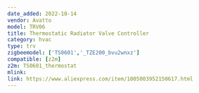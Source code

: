 ```yaml
---
date_added: 2022-10-14
vendor: Avatto
model: TRV06
title: Thermostatic Radiator Valve Controller
category: hvac
type: trv
zigbeemodel: ['TS0601','_TZE200_bvu2wnxz']
compatible: [z2m]
z2m: TS0601_thermostat
mlink: 
link: https://www.aliexpress.com/item/1005003952150617.html
---
```

